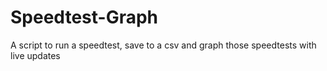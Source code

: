 # Speedtest-Graph
A script to run a speedtest, save to a csv and graph those speedtests with live updates
